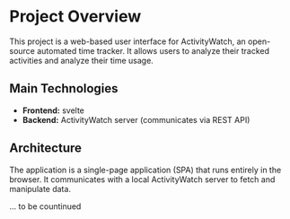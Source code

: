 # Project Overview

This project is a web-based user interface for ActivityWatch, an open-source automated time tracker. It allows users to analyze their tracked activities and analyze their time usage.

## Main Technologies

*   **Frontend:** svelte
*   **Backend:** ActivityWatch server (communicates via REST API)

## Architecture

The application is a single-page application (SPA) that runs entirely in the browser. It communicates with a local ActivityWatch server to fetch and manipulate data.

... to be countinued
